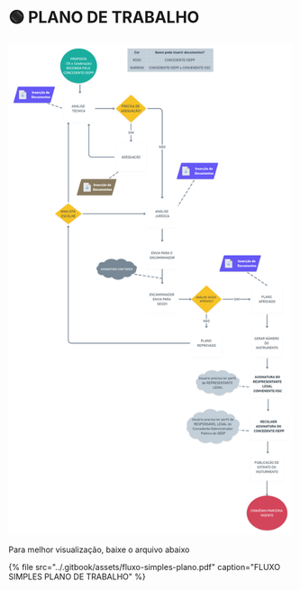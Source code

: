 # 🟢 PLANO DE TRABALHO

![IMAGEM RELATIVA AO FLUXO](../.gitbook/assets/image%20%28406%29.png)

Para melhor visualização, baixe o arquivo abaixo

{% file src="../.gitbook/assets/fluxo-simples-plano.pdf" caption="FLUXO SIMPLES PLANO DE TRABALHO" %}



